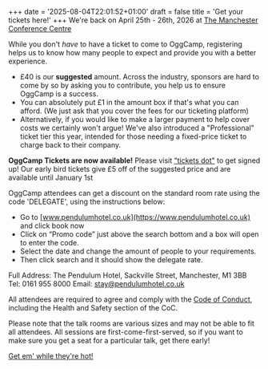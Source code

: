 +++
date = '2025-08-04T22:01:52+01:00'
draft = false
title = 'Get your tickets here!'
+++
We're back on April 25th - 26th, 2026 at [The Manchester Conference Centre](https://www.openstreetmap.org/way/135912649)

While you don't *have* to have a ticket to come to OggCamp, registering helps us to know how many people to expect and provide you with a better experience.

* £40 is our **suggested** amount. Across the industry, sponsors are hard to come by so by asking you to contribute, you help us to ensure OggCamp is a success.
* You can absolutely put £1 in the amount box if that's what you can afford. (We just ask that you cover the fees for our ticketing platform)
* Alternatively, if you would like to make a larger payment to help cover costs we certainly won't argue! We've also introduced a "Professional" ticket tier this year, intended for those needing a fixed-price ticket to charge back to their company.

**OggCamp Tickets are now available!** Please visit ["tickets dot"](https://tickets.oggcamp.org) to get signed up! Our early bird tickets give £5 off of the suggested price and are available until January 1st

OggCamp attendees can get a discount on the standard room rate using the code 'DELEGATE', using the instructions below:

- Go to [www.pendulumhotel.co.uk](https://www.pendulumhotel.co.uk) and click book now
- Click on “Promo code” just above the search bottom and a box will open to enter the code.
- Select the date and change the amount of people to your requirements.
- Then click search and it should show the delegate rate.

Full Address: The Pendulum Hotel, Sackville Street, Manchester, M1 3BB
Tel: 0161 955 8000
Email: stay@pendulumhotel.co.uk


All attendees are required to agree and comply with the [Code of Conduct](/code-of-conduct), including the Health and Safety section of the CoC.

Please note that the talk rooms are various sizes and may not be able to fit all attendees.  All sessions are first-come-first-served, so if you want to make sure you get a seat for a particular talk, get there early!

[Get em' while they're hot!](https://tickets.oggcamp.org)